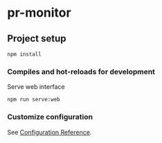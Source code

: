 # pr-monitor

## Project setup
```
npm install
```

### Compiles and hot-reloads for development
Serve web interface
```
npm run serve:web 
```

### Customize configuration
See [Configuration Reference](https://cli.vuejs.org/config/).

